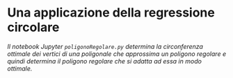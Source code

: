 # Una applicazione della regressione circolare

*Il notebook Jupyter `poligonoRegolare.py` determina la circonferenza ottimale dei vertici di una poligonale che approssima un poligono regolare e quindi determina il poligono regolare che si adatta ad essa in modo ottimale.*

